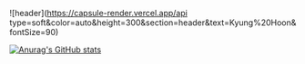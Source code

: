 ![header](https://capsule-render.vercel.app/api type=soft&color=auto&height=300&section=header&text=Kyung%20Hoon&fontSize=90)

[![Anurag's GitHub stats](https://github-readme-stats.vercel.app/api?username=rfpugad)](https://github.com/rfpugad/github-readme-stats)
